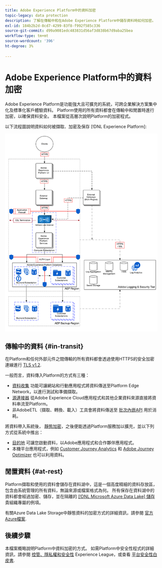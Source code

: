 ```yaml
---
title: Adobe Experience Platform中的資料加密
topic-legacy: data protection
description: 了解在傳輸中和在Adobe Experience Platform中儲存資料時如何加密。
exl-id: 184b2b2d-8cd7-4299-83f8-f992f585c336
source-git-commit: d99a9081edc483831d56af3d838b67d9aba25bea
workflow-type: tm+mt
source-wordcount: '396'
ht-degree: 3%

---
```


# Adobe Experience Platform中的資料加密

Adobe Experience Platform是功能強大且可擴充的系統，可跨企業解決方案集中化及標準化客戶體驗資料。 Platform使用的所有資料都會在傳輸中和閒置時進行加密，以確保資料安全。 本檔案從高層次說明Platform的加密程式。

以下流程圖說明資料如何被擷取、加密及保存 [!DNL Experience Platform]:

![](../images/governance-privacy-security/encryption/flow.png)

## 傳輸中的資料 {#in-transit}

在Platform和任何外部元件之間傳輸的所有資料都會透過使用HTTPS的安全加密連線進行 [TLS v1.2](https://datatracker.ietf.org/doc/html/rfc5246).

一般而言，資料傳入Platform的方式有三種：

* [資料收集](../../collection/home.md) 功能可讓網站和行動應用程式將資料傳送至Platform Edge Network，以進行測試和準備擷取。
* [源連接器](../../sources/home.md) 從Adobe Experience Cloud應用程式和其他企業資料來源直接將資料串流至Platform。
* 非AdobeETL（擷取、轉換、載入）工具會將資料傳送至 [批次內嵌API](../../ingestion/batch-ingestion/overview.md) 用於消耗。

將資料帶入系統後， [靜態加密](#at-rest)，之後便能透過Platform服務加以擴充，並以下列方式從系統中推出：

* [目的地](../../destinations/home.md) 可讓您啟動資料，以Adobe應用程式和合作夥伴應用程式。
* 本機平台應用程式，例如 [Customer Journey Analytics](https://experienceleague.adobe.com/docs/analytics-platform/using/cja-overview/cja-overview.html?lang=zh-Hant) 和 [Adobe Journey Optimizer](https://experienceleague.adobe.com/docs/journey-optimizer/using/ajo-home.html) 也可以利用資料。

## 閒置資料 {#at-rest}

Platform擷取和使用的資料會儲存在資料湖中，這是一個高度精細的資料存放區，包含由系統管理的所有資料，無論來源或檔案格式為何。 所有保存在資料湖中的資料都會經過加密、儲存，並在隔離的 [[!DNL Microsoft Azure Data Lake] 儲存](https://docs.microsoft.com/en-us/azure/storage/blobs/data-lake-storage-introduction) 貴組織專屬的例項。

有關Azure Data Lake Storage中靜態資料的加密方式的詳細資訊，請參閱 [官方Azure檔案](https://learn.microsoft.com/en-us/azure/storage/common/storage-service-encryption).

## 後續步驟

本檔案概略說明Platform中資料加密的方式。 如需Platform中安全性程式的詳細資訊，請參閱 [控管、隱私權和安全性](./overview.md) Experience League，或查看 [平台安全性白皮書](https://www.adobe.com/content/dam/cc/en/security/pdfs/AEP_SecurityOverview.pdf).
